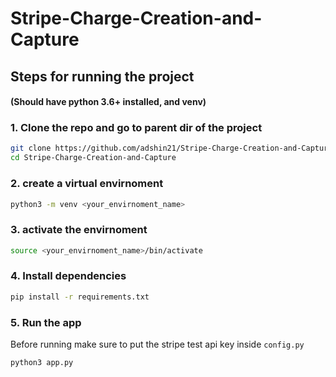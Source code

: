 # Stripe-Charge-Creation-and-Capture

## Steps for running the project

#### (Should have python 3.6+ installed, and venv)


### 1. Clone the repo and go to parent dir of the project
```bash
git clone https://github.com/adshin21/Stripe-Charge-Creation-and-Capture.git
cd Stripe-Charge-Creation-and-Capture
```

### 2. create a virtual envirnoment

```bash
python3 -m venv <your_envirnoment_name>
```

### 3. activate the envirnoment

```bash
source <your_envirnoment_name>/bin/activate
```

### 4. Install dependencies

```bash
pip install -r requirements.txt
```

### 5. Run the app

Before running make sure to put the stripe test api key inside `config.py`
```bash
python3 app.py
```